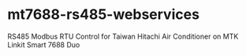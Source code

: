 # mt7688-rs485-webservices
RS485 Modbus RTU Control for Taiwan Hitachi Air Conditioner on MTK Linkit Smart 7688 Duo
